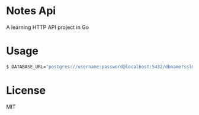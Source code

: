 # Notes Api

A learning HTTP API project in Go

# Usage

```bash
$ DATABASE_URL="postgres://username:password@localhost:5432/dbname?sslmode=disable" go run main.go
```

# License

MIT




